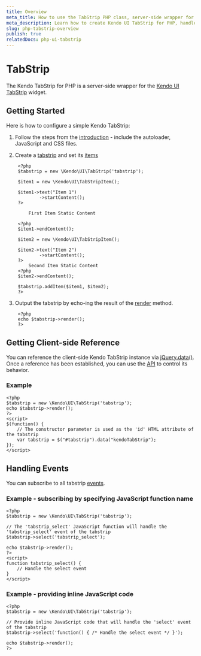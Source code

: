 ```yaml
---
title: Overview
meta_title: How to use the TabStrip PHP class, server-side wrapper for Kendo UI TabStrip widget
meta_description: Learn how to create Kendo UI TabStrip for PHP, handle Kendo UI TabStrip Events, access an existing tabstrip.
slug: php-tabstrip-overview
publish: true
relatedDocs: php-ui-tabstrip
---
```


# TabStrip

The Kendo TabStrip for PHP is a server-side wrapper for the [Kendo UI TabStrip](http://docs.kendoui.com/api/web/tabstrip) widget.

## Getting Started

Here is how to configure a simple Kendo TabStrip:

1. Follow the steps from the [introduction](/getting-started/using-kendo-with/php/introduction) - include the autoloader, JavaScript and CSS files.
1. Create a [tabstrip](/api/wrappers/php/Kendo/UI/TabStrip) and set its [items](/api/wrappers/php/Kendo/UI/TabStrip#addItem)

        <?php
        $tabstrip = new \Kendo\UI\TabStrip('tabstrip');

        $item1 = new \Kendo\UI\TabStripItem();

        $item1->text("Item 1")
                ->startContent();
        ?>

            First Item Static Content

        <?php
        $item1->endContent();

        $item2 = new \Kendo\UI\TabStripItem();

        $item2->text("Item 2")
                ->startContent();
        ?>
            Second Item Static Content
        <?php
        $item2->endContent();

        $tabstrip.addItem($item1, $item2);
        ?>

1. Output the tabstrip by echo-ing the result of the [render](/api/wrappers/php/Kendo/UI/Widget#render) method.

        <?php
        echo $tabstrip->render();
        ?>

## Getting Client-side Reference

You can reference the client-side Kendo TabStrip instance via [jQuery.data()](http://api.jquery.com/jQuery.data/).
Once a reference has been established, you can use the [API](/api/web/tabstrip#methods) to control its behavior.

### Example

    <?php
    $tabstrip = new \Kendo\UI\TabStrip('tabstrip');
    echo $tabstrip->render();
    ?>
    <script>
    $(function() {
        // The constructor parameter is used as the 'id' HTML attribute of the tabstrip
        var tabstrip = $("#tabstrip").data("kendoTabStrip");
    });
    </script>

## Handling Events

You can subscribe to all tabstrip [events](/api/web/tabstrip#events).

### Example - subscribing by specifying JavaScript function name

    <?php
    $tabstrip = new \Kendo\UI\TabStrip('tabstrip');

    // The 'tabstrip_select' JavaScript function will handle the 'tabstrip_select' event of the tabstrip
    $tabstrip->select('tabstrip_select');

    echo $tabstrip->render();
    ?>
    <script>
    function tabstrip_select() {
        // Handle the select event
    }
    </script>

### Example - providing inline JavaScript code

    <?php
    $tabstrip = new \Kendo\UI\TabStrip('tabstrip');

    // Provide inline JavaScript code that will handle the 'select' event of the tabstrip
    $tabstrip->select('function() { /* Handle the select event */ }');

    echo $tabstrip->render();
    ?>
 
